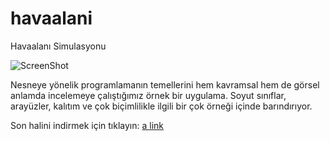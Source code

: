 havaalani
=========

Havaalanı Simulasyonu

![ScreenShot](http://i.imgur.com/LHY0d2d.png)

Nesneye yönelik programlamanın temellerini hem kavramsal hem de görsel anlamda incelemeye çalıştığımız örnek bir uygulama. Soyut sınıflar, arayüzler, kalıtım ve çok biçimlilikle ilgili bir çok örneği içinde barındırıyor. 

Son halini indirmek için tıklayın:
[a link](https://github.com/roser137/havaalani/archive/master.zip)

